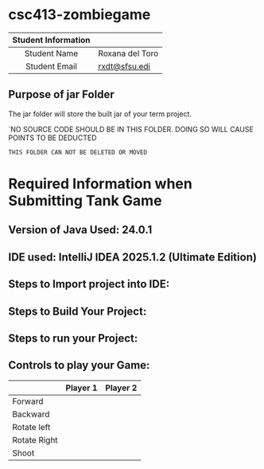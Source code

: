 # csc413-zombiegame


| Student Information |                 |
|:-------------------:|-----------------|
|  Student Name       | Roxana del Toro |
|  Student Email      | rxdt@sfsu.edi   |


## Purpose of jar Folder 
The jar folder will store the built jar of your term project.

`NO SOURCE CODE SHOULD BE IN THIS FOLDER. DOING SO WILL CAUSE POINTS TO BE DEDUCTED

`THIS FOLDER CAN NOT BE DELETED OR MOVED`

# Required Information when Submitting Tank Game

## Version of Java Used: 24.0.1

## IDE used: IntelliJ IDEA 2025.1.2 (Ultimate Edition)

## Steps to Import project into IDE:

## Steps to Build Your Project:
 
## Steps to run your Project:

## Controls to play your Game:

|               | Player 1 | Player 2 |
|---------------|----------|----------|
|  Forward      |          |          |
|  Backward     |          |          |
|  Rotate left  |          |          |
|  Rotate Right |          |          |
|  Shoot        |          |          |

<!-- You may add more controls if you need to. -->

